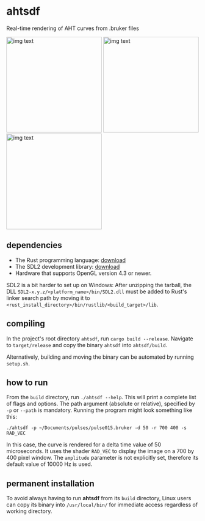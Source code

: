 # ahtsdf

Real-time rendering of AHT curves from .bruker files


<img src="https://user-images.githubusercontent.com/63974030/144765334-635123c6-20bb-45db-8fa5-4b7e14bbaa2b.png" alt="img text" style="width:250px;"/> <img src="https://user-images.githubusercontent.com/63974030/144765437-c74e2937-2dee-4322-b52e-eee736f88bd3.png" alt="img text" style="width:250px;"/> <img src="https://user-images.githubusercontent.com/63974030/144765814-7498ed51-8d24-4186-aa68-cd32cec449c9.png" alt="img text" style="width:250px;"/>

## dependencies
- The Rust programming language: [download](https://www.rust-lang.org/learn/get-started)
- The SDL2 development library: [download](https://www.libsdl.org/download-2.0.php)
- Hardware that supports OpenGL version 4.3 or newer.

SDL2 is a bit harder to set up on Windows: After unzipping the tarball, the DLL `SDL2-x.y.z/<platform_name>/bin/SDL2.dll` must be added to Rust's linker search path by moving it to `<rust_install_directory>/bin/rustlib/<build_target>/lib`.

## compiling
In the project's root directory `ahtsdf`, run `cargo build --release`.
Navigate to `target/release` and copy the binary `ahtsdf` into `ahtsdf/build`.

Alternatively, building and moving the binary can be automated by running `setup.sh`.

## how to run
From the `build` directory, run `./ahtsdf --help`. This will print a complete list of flags and options. The path argument (absolute or relative), specified by `-p` or `--path` is mandatory.
Running the program might look something like this:

`./ahtsdf -p ~/Documents/pulses/pulse015.bruker -d 50 -r 700 400 -s RAD_VEC`

In this case, the curve is rendered for a delta time value of 50 microseconds. It uses the shader `RAD_VEC` to display the image on a 700 by 400 pixel window. The `amplitude` parameter is not explicitly set, therefore its default value of 10000 Hz is used.

## permanent installation
To avoid always having to run **ahtsdf** from its `build` directory, Linux users can copy its binary into `/usr/local/bin/` for immediate access regardless of working directory.
